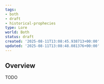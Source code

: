 ```yaml
---
tags:
- both
- draft
- historical-prophecies
type: Lore
world: Both
status: draft
created: '2025-08-11T13:08:45.938713+00:00'
updated: '2025-08-11T13:08:48.081376+00:00'
---
```




## Overview

TODO
